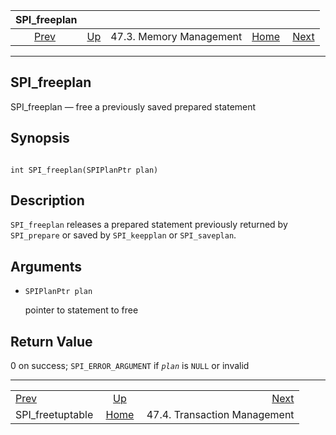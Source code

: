 <!--?xml version="1.0" encoding="UTF-8" standalone="no"?-->

|                      SPI\_freeplan                      |                                                 |                         |                                                       |                                                              |
| :-----------------------------------------------------: | :---------------------------------------------- | :---------------------: | ----------------------------------------------------: | -----------------------------------------------------------: |
| [Prev](spi-spi-freetupletable.html "SPI_freetuptable")  | [Up](spi-memory.html "47.3. Memory Management") | 47.3. Memory Management | [Home](index.html "PostgreSQL 17devel Documentation") |  [Next](spi-transaction.html "47.4. Transaction Management") |

***

[]()

## SPI\_freeplan

SPI\_freeplan — free a previously saved prepared statement

## Synopsis

```

int SPI_freeplan(SPIPlanPtr plan)
```

## Description

`SPI_freeplan` releases a prepared statement previously returned by `SPI_prepare` or saved by `SPI_keepplan` or `SPI_saveplan`.

## Arguments

*   `SPIPlanPtr plan`

    pointer to statement to free

## Return Value

0 on success; `SPI_ERROR_ARGUMENT` if *`plan`* is `NULL` or invalid

***

|                                                         |                                                       |                                                              |
| :------------------------------------------------------ | :---------------------------------------------------: | -----------------------------------------------------------: |
| [Prev](spi-spi-freetupletable.html "SPI_freetuptable")  |    [Up](spi-memory.html "47.3. Memory Management")    |  [Next](spi-transaction.html "47.4. Transaction Management") |
| SPI\_freetuptable                                       | [Home](index.html "PostgreSQL 17devel Documentation") |                                 47.4. Transaction Management |
